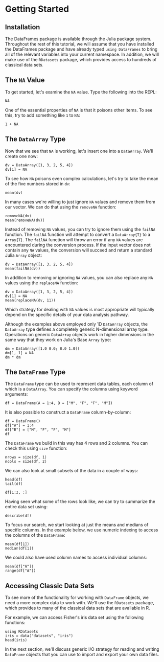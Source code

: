 # Getting Started

## Installation

The DataFrames package is available through the Julia package system. Throughout the rest of this tutorial, we will assume that you have installed the DataFrames package and have already typed `using DataFrames` to bring all of the relevant variables into your current namespace. In addition, we will make use of the `RDatasets` package, which provides access to hundreds of classical data sets.

## The `NA` Value

To get started, let's examine the `NA` value. Type the following into the REPL:

	NA

One of the essential properties of `NA` is that it poisons other items. To see this, try to add something like `1` to `NA`:

	1 + NA

## The `DataArray` Type

Now that we see that `NA` is working, let's insert one into a `DataArray`. We'll create one now:

	dv = DataArray([1, 3, 2, 5, 4])
	dv[1] = NA

To see how `NA` poisons even complex calculations, let's try to take the mean of the five numbers stored in `dv`:

	mean(dv)

In many cases we're willing to just ignore `NA` values and remove them from our vector. We can do that using the `removeNA` function:

	removeNA(dv)
	mean(removeNA(dv))

Instead of removing `NA` values, you can try to ignore them using the `failNA` function. The `failNA` function will attempt to convert a `DataArray{T}` to a `Array{T}`. The `failNA` function will throw an error if any `NA` values are encountered during the conversion process. If the input vector does not contain any `NA` values, the conversion will succeed and return a standard Julia `Array` object:

	dv = DataArray([1, 3, 2, 5, 4])
	mean(failNA(dv))

In addition to removing or ignoring `NA` values, you can also replace any `NA` values using the `replaceNA` function:

	dv = DataArray([1, 3, 2, 5, 4])
	dv[1] = NA
	mean(replaceNA(dv, 11))

Which strategy for dealing with `NA` values is most appropriate will typically depend on the specific details of your data analysis pathway.

Although the examples above employed only 1D `DataArray` objects, the `DataArray` type defines a completely generic N-dimensional array type. Operations on generic `DataArray` objects work in higher dimensions in the same way that they work on Julia's Base `Array` type:

	dm = DataArray([1.0 0.0; 0.0 1.0])
	dm[1, 1] = NA
	dm * dm

## The `DataFrame` Type

The `DataFrame` type can be used to represent data tables, each column of which is a `DataArray`. You can specify the columns using keyword arguments:

	df = DataFrame(A = 1:4, B = ["M", "F", "F", "M"])

It is also possible to construct a `DataFrame` column-by-column:

	df = DataFrame()
	df["A"] = 1:4
	df["B"] = ["M", "F", "F", "M"]
	df

The `DataFrame` we build in this way has 4 rows and 2 columns. You can check this using `size` function:

	nrows = size(df, 1)
	ncols = size(df, 2)

We can also look at small subsets of the data in a couple of ways:

	head(df)
	tail(df)
	
	df[1:3, :]

Having seen what some of the rows look like, we can try to summarize the entire data set using:

	describe(df)

To focus our search, we start looking at just the means and medians of specific columns. In the example below, we use numeric indexing to access the columns of the `DataFrame`:

	mean(df[1])
	median(df[1])

We could also have used column names to access individual columns:

	mean(df["A"])
	range(df["A"])

## Accessing Classic Data Sets

To see more of the functionality for working with `DataFrame` objects, we need a more complex data to work with. We'll use the `RDatasets` package, which provides to many of the classical data sets that are available in R.

For example, we can access Fisher's iris data set using the following functions:

	using RDatasets
	iris = data("datasets", "iris")
	head(iris)

In the next section, we'll discuss generic I/O strategy for reading and writing `DataFrame` objects that you can use to import and export your own data files.
